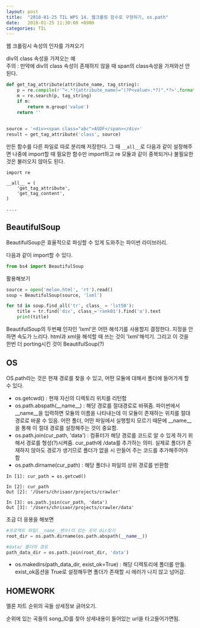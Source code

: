 ```yaml
---
layout: post
title:  "2018-01-25 TIL WPS 14. 웹크롤링 함수로 구현하기, os.path"
date:   2018-01-25 11:30:00 +0900
categories: TIL
---
```


웹 크롤링시 속성의 인자를 가져오기

div의 class 속성을 가져오는 예		
주의 :  만약에 div의 class 속성이 존재하지 않을 때 span의 class속성을 가져와선 안된다.

```python
def get_tag_attribute(attribute_name, tag_string):
	p = re.compile(r'^<.*?{attribute_name)="(?P<value>.*?)".*?>'.format(attribute_name=attribute_name), re.DOTALL)
	m = re.search(p, tag_string)
	if m:
		return m.group('value')
	return ''
	
	
source = '<div><span class="abc">ASDF</span></div>'
result = get_tag_attribute('class', source)
```

만든 함수를 다른 파일로 따로 분리해 저장한다.
그 때 `__all__`로 다음과 같이 설정해주면 나중에 import할 때 필요한 함수만 import하고 re 모듈과 같이 중복되거나 불필요한 것은 불러오지 않아도 된다.

```
import re

__all__ = (
	'get_tag_attribute',
	'get_tag_content',
)

....

```

## BeautifulSoup

BeautifulSoup은 효율적으로 파싱할 수 있게 도와주는 파이썬 라이브러리. 

다음과 같이 import할 수 있다.

```python
from bs4 import BeautifulSoup
```

활용해보기

```python
source = open('melon.html', 'rt').read()
soup = BeautifulSoup(source, 'lxml')

for td in soup.find_all('tr', class_ = 'lst50'):
	title = tr.find('div', class_='rank01').find('a').text
	print(title)
```

BeautifulSoup의 두번째 인자인 'lxml'은 어떤 해석기를 사용할지 결정한다.
지정을 안하면 속도가 느리다. html과 xml을 해석할 때 쓰는 것이 'lxml'해석기. 그리고 이 것을 한번 더 porting시킨 것이 BeautifulSoup(?)




## OS

OS.path라는 것은 현재 경로를 찾을 수 있고, 어떤 모듈에 대해서 폴더에 들어가게 할 수 있다. 

- os.getcwd() : 현재 자신의 디렉토리 위치를 리턴함
- os.path.abspath(\_\_name\_\_) : 해당 경로를 절대경로로 바꿔줌. 파이썬에서 \_\_name\_\_을 입력하면 모듈의 이름을 나타내는데 이 모듈이 존재하는 위치를 절대경로로 바꿀 수 있음. 어떤 폴더, 어떤 파일에서 실행할지 모르기 때문에 \_\_name\_\_을 통해 이 절대 경로를 설정해주는 것이 중요함.
- os.path.join(cur_path, 'data') : 컴퓨터가 해당 경로를 코드로 알 수 있게 하기 위해서 경로를 형성(?)시켜줌. cur_path에 /data를 추가하는 의미. 실제로 폴더가 존재하지 않아도 경로가 생기므로 폴더가 없을 시 만들어 주는 코드를 추가해주어야 함
- os.path.dirname(cur_path) : 해당 폴더나 파일의 상위 경로를 반환함

```
In [1]: cur_path = os.getcwd()

In [2]: cur_path
Out [2]: '/Users/chrisaor/projects/crawler'

In [3]: os.path.join(cur_path, 'data')
Out [3]: '/Users/chrisaor/projects/crawler/data' 
```

조금 더 응용을 해보면

```python
#프로젝트 파일(__name__변수)이 있는 곳의 dir찾기
root_dir = os.path.dirname(os.path.abspath(__name__))

#data/ 폴더의 경로
path_data_dir = os.path.join(root_dir, 'data')

```

- os.makedirs(path_data_dir, exist_ok=True) : 해당 디렉토리에 폴더를 만듦. exist_ok옵션을 True로 설정해두면 폴더가 존재할 시 에러가 나지 않고 넘어감.


## HOMEWORK

멜론 차트 순위의 곡들 상세정보 긁어오기.

순위에 있는 곡들의 song_ID를 찾아 상세내용이 들어있는 url을 타고들어가면됨.
